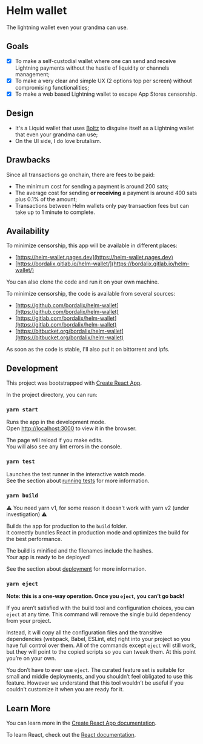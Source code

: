 # Helm wallet

The lightning wallet even your grandma can use.

## Goals

- [x] To make a self-custodial wallet where one can send and receive Lightning payments without the hustle of liquidity or channels management;
- [x] To make a very clear and simple UX (2 options top per screen) without compromising functionalities;
- [x] To make a web based Lightning wallet to escape App Stores censorship.

## Design

- It's a Liquid wallet that uses [Boltz](https://boltz.exchange) to disguise itself as a Lightning wallet that even your grandma can use;
- On the UI side, I do love brutalism.

## Drawbacks

Since all transactions go onchain, there are fees to be paid:

- The minimum cost for sending a payment is around 200 sats;
- The average cost for sending **or receiving** a payment is around 400 sats plus 0.1% of the amount;
- Transactions between Helm wallets only pay transaction fees but can take up to 1 minute to complete.

## Availability

To minimize censorship, this app will be available in different places:

- [https://helm-wallet.pages.dev](https://helm-wallet.pages.dev)
- [https://bordalix.gitlab.io/helm-wallet/](https://bordalix.gitlab.io/helm-wallet/)

You can also clone the code and run it on your own machine.

To minimize censorship, the code is available from several sources:

- [https://github.com/bordalix/helm-wallet](https://github.com/bordalix/helm-wallet)
- [https://gitlab.com/bordalix/helm-wallet](https://gitlab.com/bordalix/helm-wallet)
- [https://bitbucket.org/bordalix/helm-wallet](https://bitbucket.org/bordalix/helm-wallet)

As soon as the code is stable, I'll also put it on bittorrent and ipfs.

## Development

This project was bootstrapped with [Create React App](https://github.com/facebook/create-react-app).

In the project directory, you can run:

### `yarn start`

Runs the app in the development mode.\
Open [http://localhost:3000](http://localhost:3000) to view it in the browser.

The page will reload if you make edits.\
You will also see any lint errors in the console.

### `yarn test`

Launches the test runner in the interactive watch mode.\
See the section about [running tests](https://facebook.github.io/create-react-app/docs/running-tests) for more information.

### `yarn build`

⚠️ You need yarn v1, for some reason it doesn't work with yarn v2 (under investigation) ⚠️

Builds the app for production to the `build` folder.\
It correctly bundles React in production mode and optimizes the build for the best performance.

The build is minified and the filenames include the hashes.\
Your app is ready to be deployed!

See the section about [deployment](https://facebook.github.io/create-react-app/docs/deployment) for more information.

### `yarn eject`

**Note: this is a one-way operation. Once you `eject`, you can’t go back!**

If you aren’t satisfied with the build tool and configuration choices, you can `eject` at any time. This command will remove the single build dependency from your project.

Instead, it will copy all the configuration files and the transitive dependencies (webpack, Babel, ESLint, etc) right into your project so you have full control over them. All of the commands except `eject` will still work, but they will point to the copied scripts so you can tweak them. At this point you’re on your own.

You don’t have to ever use `eject`. The curated feature set is suitable for small and middle deployments, and you shouldn’t feel obligated to use this feature. However we understand that this tool wouldn’t be useful if you couldn’t customize it when you are ready for it.

## Learn More

You can learn more in the [Create React App documentation](https://facebook.github.io/create-react-app/docs/getting-started).

To learn React, check out the [React documentation](https://reactjs.org/).
